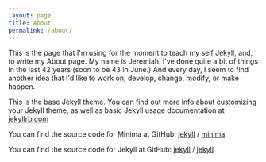 ```yaml
---
layout: page
title: About
permalink: /about/
---
```


This is the page that I'm using for the moment to teach my self Jekyll, and, to write my About page.
My name is Jeremiah. I've done quite a bit of things in the last 42 years (soon to be 43 in June.)  And every day, I seem to find another idea that I'd like to work on, develop, change, modify, or make happen. 


This is the base Jekyll theme. You can find out more info about customizing your Jekyll theme, as well as basic Jekyll usage documentation at [jekyllrb.com](https://jekyllrb.com/)

You can find the source code for Minima at GitHub:
[jekyll][jekyll-organization] /
[minima](https://github.com/jekyll/minima)

You can find the source code for Jekyll at GitHub:
[jekyll][jekyll-organization] /
[jekyll](https://github.com/jekyll/jekyll)


[jekyll-organization]: https://github.com/jekyll
